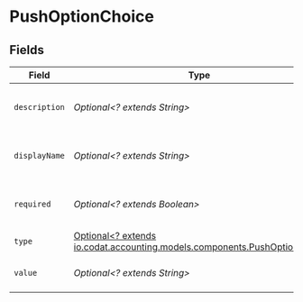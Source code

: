 # PushOptionChoice


## Fields

| Field                                                                                                                 | Type                                                                                                                  | Required                                                                                                              | Description                                                                                                           |
| --------------------------------------------------------------------------------------------------------------------- | --------------------------------------------------------------------------------------------------------------------- | --------------------------------------------------------------------------------------------------------------------- | --------------------------------------------------------------------------------------------------------------------- |
| `description`                                                                                                         | *Optional<? extends String>*                                                                                          | :heavy_minus_sign:                                                                                                    | A description of the property.                                                                                        |
| `displayName`                                                                                                         | *Optional<? extends String>*                                                                                          | :heavy_minus_sign:                                                                                                    | The property's display name.                                                                                          |
| `required`                                                                                                            | *Optional<? extends Boolean>*                                                                                         | :heavy_minus_sign:                                                                                                    | The property is required if `True`.                                                                                   |
| `type`                                                                                                                | [Optional<? extends io.codat.accounting.models.components.PushOptionType>](../../models/components/PushOptionType.md) | :heavy_minus_sign:                                                                                                    | The option type.                                                                                                      |
| `value`                                                                                                               | *Optional<? extends String>*                                                                                          | :heavy_minus_sign:                                                                                                    | Allowed value for field.                                                                                              |
